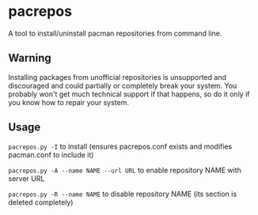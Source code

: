pacrepos
========

A tool to install/uninstall pacman repositories from command line.

Warning
-------

Installing packages from unofficial repositories is unsupported and discouraged and could partially or completely break your system. You probably won't get much technical support if that happens, so do it only if you know how to repair your system.

Usage
-----

`pacrepos.py -I` to install (ensures pacrepos.conf exists and modifies pacman.conf to include it)

`pacrepos.py -A --name NAME --url URL` to enable repository NAME with server URL

`pacrepos.py -R --name NAME` to disable repository NAME (its section is deleted completely)
